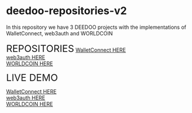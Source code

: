 # deedoo-repositories-v2
In this repository we have 3 DEEDOO projects with the implementations of WalletConnect, web3auth and WORLDCOIN
<br><br>
<label  style="font-size:26px">REPOSITORIES</label>
<a href="https://github.com/atilanoivan/deedoo">WalletConnect HERE</a>    
<a href="https://github.com/atilanoivan/deedoo_web3auth">web3auth HERE</a>    
<a href="https://github.com/atilanoivan/deedoo-worldcoin">WORLDCOIN HERE</a>
	
<label style="font-size:26px">LIVE DEMO</label>

<a href="https://master.d3l0wel6l674e4.amplifyapp.com/">WalletConnect HERE</a>    
<a href="https://master.d21zpxyibotfzc.amplifyapp.com/">web3auth HERE</a>    
<a href="https://master.d1i0m6on9961n2.amplifyapp.com/">WORLDCOIN HERE</a>
